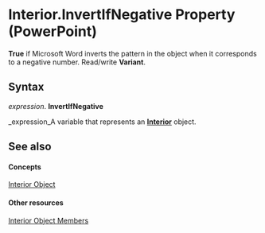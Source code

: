 
# Interior.InvertIfNegative Property (PowerPoint)

 **True** if Microsoft Word inverts the pattern in the object when it corresponds to a negative number. Read/write **Variant**.


## Syntax

 _expression_. **InvertIfNegative**

 _expression_A variable that represents an  **[Interior](8b971d83-253e-50c9-5838-9f07f0a34cbd.md)** object.


## See also


#### Concepts


 [Interior Object](8b971d83-253e-50c9-5838-9f07f0a34cbd.md)
#### Other resources


 [Interior Object Members](183c9301-7e67-6066-36bd-91087ba293aa.md)
